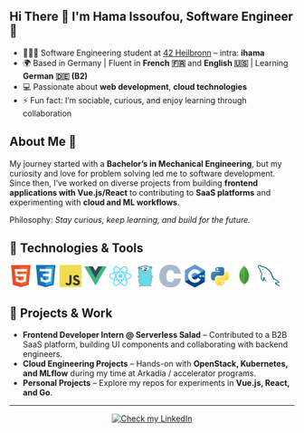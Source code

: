 ## Hi There 👋 I'm Hama Issoufou, Software Engineer 🚀  

- 👨🏻‍💻 Software Engineering student at [42 Heilbronn](https://www.42heilbronn.de/en/) – intra: **ihama**  
- 🌍 Based in Germany | Fluent in **French 🇫🇷** and **English 🇺🇸** | Learning **German 🇩🇪 (B2)**  
- 💻 Passionate about **web development**, **cloud technologies**  
- ⚡ Fun fact: I’m sociable, curious, and enjoy learning through collaboration  



## About Me 💬  

My journey started with a **Bachelor’s in Mechanical Engineering**, but my curiosity and love for problem solving led me to software development.  
Since then, I’ve worked on diverse projects from building **frontend applications with Vue.js/React** to contributing to **SaaS platforms** and experimenting with **cloud and ML workflows**.  

Philosophy: *Stay curious, keep learning, and build for the future.*  



## 🔧 Technologies & Tools  

<p align="left">
  <img src="https://raw.githubusercontent.com/devicons/devicon/master/icons/html5/html5-original.svg" alt="HTML5" width="40" height="40"/> 
  <img src="https://raw.githubusercontent.com/devicons/devicon/master/icons/css3/css3-original.svg" alt="CSS3" width="40" height="40"/> 
  <img src="https://raw.githubusercontent.com/devicons/devicon/master/icons/javascript/javascript-original.svg" alt="JavaScript" width="40" height="40"/> 
  <img src="https://raw.githubusercontent.com/devicons/devicon/master/icons/vuejs/vuejs-original.svg" alt="Vue.js" width="40" height="40"/> 
  <img src="https://raw.githubusercontent.com/devicons/devicon/master/icons/react/react-original.svg" alt="React" width="40" height="40"/> 
  <img src="https://raw.githubusercontent.com/devicons/devicon/master/icons/go/go-original.svg" alt="Go" width="40" height="40"/> 
  <img src="https://raw.githubusercontent.com/devicons/devicon/master/icons/c/c-original.svg" alt="C" width="40" height="40"/> 
  <img src="https://raw.githubusercontent.com/devicons/devicon/master/icons/cplusplus/cplusplus-original.svg" alt="C++" width="40" height="40"/> 
  <img src="https://raw.githubusercontent.com/devicons/devicon/master/icons/python/python-original.svg" alt="Python" width="40" height="40"/> 
  <img src="https://raw.githubusercontent.com/devicons/devicon/master/icons/mongodb/mongodb-original.svg" alt="MongoDB" width="40" height="40"/> 
  <img src="https://raw.githubusercontent.com/devicons/devicon/master/icons/mysql/mysql-original.svg" alt="SQL" width="40" height="40"/> 
</p>  


## 🚀 Projects & Work  

- **Frontend Developer Intern @ Serverless Salad** – Contributed to a B2B SaaS platform, building UI components and collaborating with backend engineers.  
- **Cloud Engineering Projects** – Hands-on with **OpenStack, Kubernetes, and MLflow** during my time at Arkadia / accelerator programs.  
- **Personal Projects** – Explore my repos for experiments in **Vue.js, React, and Go**.  

---

<p align="center">
  <a href="https://www.linkedin.com/in/hama-issoufou/" target="_blank">
    <img width="18%" alt="Check my LinkedIn" src="https://user-images.githubusercontent.com/118751159/216603615-c221cd5b-b707-4c5c-9cff-1dc2430a60d2.png"/>
  </a>
</p>
